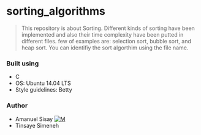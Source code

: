 # sorting_algorithms
> This repository is about Sorting. Different kinds of sorting have been implemented and also their time complexity have been putted in different files.
> few of examples are: selection sort, bubble sort, and heap sort. You can identifiy the sort algorthim using the file name.
### Built using
- C
- OS: Ubuntu 14.04 LTS
- Style guidelines: Betty
### Author
- Amanuel Sisay     [![M](https://upload.wikimedia.org/wikipedia/fr/thumb/c/c8/Twitter_Bird.svg/30px-Twitter_Bird.svg.png)](https://twitter.com/amanabiy_as)
- Tinsaye Simeneh
